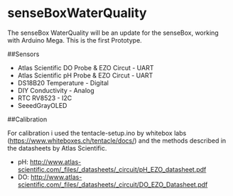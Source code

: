 # senseBoxWaterQuality

The senseBox WaterQuality will be an update for the senseBox, working with Arduino Mega. 
This is the first Prototype.

##Sensors

- Atlas Scientific DO Probe & EZO Circut 	- UART
- Atlas Scientific pH Probe & EZO Circut 	- UART
- DS18B20 Temperature                    	- Digital
- DIY Conductivity                       	- Analog
- RTC RV8523                             	- I2C
- SeeedGrayOLED    

##Calibration
 
For calibration i used the tentacle-setup.ino by whitebox labs (https://www.whiteboxes.ch/tentacle/docs/) and the methods described in the datasheets by Atlas Scientific.

- pH: http://www.atlas-scientific.com/_files/_datasheets/_circuit/pH_EZO_datasheet.pdf
- DO: http://www.atlas-scientific.com/_files/_datasheets/_circuit/DO_EZO_Datasheet.pdf